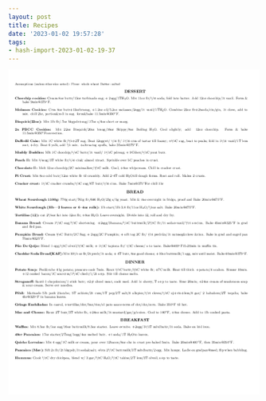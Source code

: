 ```yaml
---
layout: post
title: Recipes
date: '2023-01-02 19:57:28'
tags:
- hash-import-2023-01-02-19-37
---
```


![](/pictures/main.png)